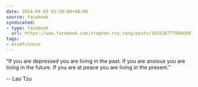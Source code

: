 ```yaml
---
date: 2014-04-05 02:50:00+08:00
source: facebook
syndicated:
- type: facebook
  url: https://www.facebook.com/stephen.roy.tang/posts/10152877799668912
tags:
- mindfulness
---
```


“If you are depressed you are living in the past.  If you are anxious you are living in the future.  If you are at peace you are living in the present.” 

-- Lao Tzu